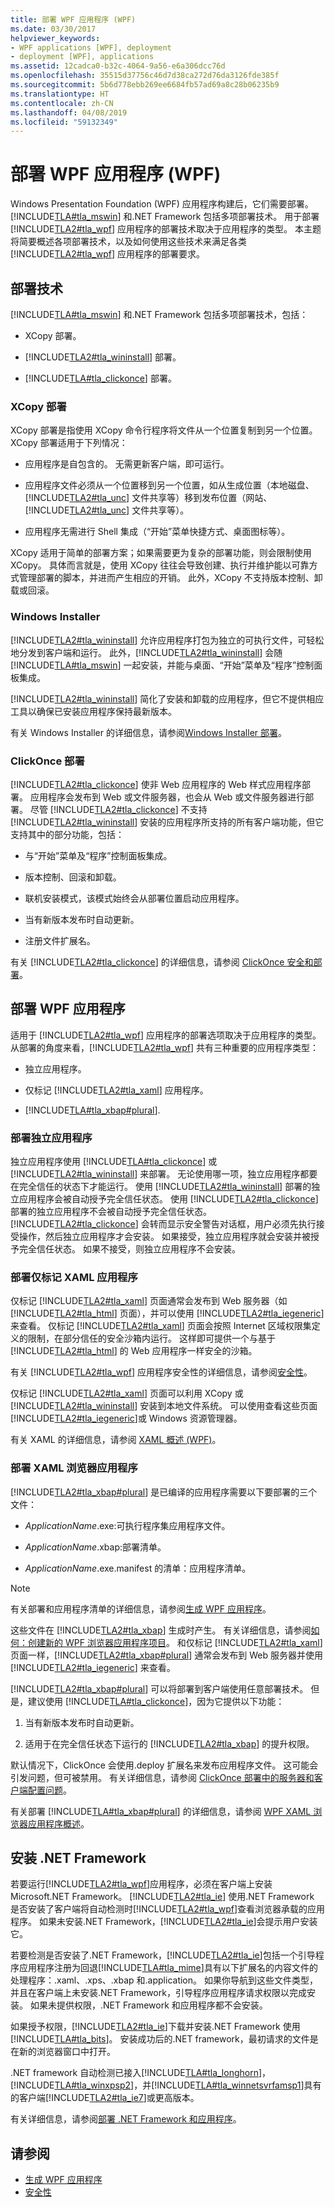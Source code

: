 ```yaml
---
title: 部署 WPF 应用程序 (WPF)
ms.date: 03/30/2017
helpviewer_keywords:
- WPF applications [WPF], deployment
- deployment [WPF], applications
ms.assetid: 12cadca0-b32c-4064-9a56-e6a306dcc76d
ms.openlocfilehash: 35515d37756c46d7d38ca272d76da3126fde385f
ms.sourcegitcommit: 5b6d778ebb269ee6684fb57ad69a8c28b06235b9
ms.translationtype: HT
ms.contentlocale: zh-CN
ms.lasthandoff: 04/08/2019
ms.locfileid: "59132349"
---
```

# <a name="deploying-a-wpf-application-wpf"></a>部署 WPF 应用程序 (WPF)
Windows Presentation Foundation (WPF) 应用程序构建后，它们需要部署。 [!INCLUDE[TLA#tla_mswin](../../../../includes/tlasharptla-mswin-md.md)] 和.NET Framework 包括多项部署技术。 用于部署 [!INCLUDE[TLA2#tla_wpf](../../../../includes/tla2sharptla-wpf-md.md)] 应用程序的部署技术取决于应用程序的类型。 本主题将简要概述各项部署技术，以及如何使用这些技术来满足各类 [!INCLUDE[TLA2#tla_wpf](../../../../includes/tla2sharptla-wpf-md.md)] 应用程序的部署要求。  

<a name="Deployment_Technologies"></a>   
## <a name="deployment-technologies"></a>部署技术  
 [!INCLUDE[TLA#tla_mswin](../../../../includes/tlasharptla-mswin-md.md)] 和.NET Framework 包括多项部署技术，包括：  
  
-   XCopy 部署。  
  
-   [!INCLUDE[TLA2#tla_wininstall](../../../../includes/tla2sharptla-wininstall-md.md)] 部署。  
  
-   [!INCLUDE[TLA#tla_clickonce](../../../../includes/tlasharptla-clickonce-md.md)] 部署。  
  
<a name="XCopy_Deployment"></a>   
### <a name="xcopy-deployment"></a>XCopy 部署  
 XCopy 部署是指使用 XCopy 命令行程序将文件从一个位置复制到另一个位置。 XCopy 部署适用于下列情况：  
  
-   应用程序是自包含的。 无需更新客户端，即可运行。  
  
-   应用程序文件必须从一个位置移到另一个位置，如从生成位置（本地磁盘、[!INCLUDE[TLA2#tla_unc](../../../../includes/tla2sharptla-unc-md.md)] 文件共享等）移到发布位置（网站、[!INCLUDE[TLA2#tla_unc](../../../../includes/tla2sharptla-unc-md.md)] 文件共享等）。  
  
-   应用程序无需进行 Shell 集成（“开始”菜单快捷方式、桌面图标等）。  
  
 XCopy 适用于简单的部署方案；如果需要更为复杂的部署功能，则会限制使用 XCopy。 具体而言就是，使用 XCopy 往往会导致创建、执行并维护能以可靠方式管理部署的脚本，并进而产生相应的开销。 此外，XCopy 不支持版本控制、卸载或回滚。  
  
<a name="Windows_Installer"></a>   
### <a name="windows-installer"></a>Windows Installer  
 [!INCLUDE[TLA2#tla_wininstall](../../../../includes/tla2sharptla-wininstall-md.md)] 允许应用程序打包为独立的可执行文件，可轻松地分发到客户端和运行。 此外，[!INCLUDE[TLA2#tla_wininstall](../../../../includes/tla2sharptla-wininstall-md.md)] 会随 [!INCLUDE[TLA#tla_mswin](../../../../includes/tlasharptla-mswin-md.md)] 一起安装，并能与桌面、“开始”菜单及“程序”控制面板集成。  
  
 [!INCLUDE[TLA2#tla_wininstall](../../../../includes/tla2sharptla-wininstall-md.md)] 简化了安装和卸载的应用程序，但它不提供相应工具以确保已安装应用程序保持最新版本。  
  
 有关 Windows Installer 的详细信息，请参阅[Windows Installer 部署](/visualstudio/deployment/deploying-applications-services-and-components#create-an-installer-package-windows-desktop)。
  
<a name="ClickOnce_Deployment"></a>   
### <a name="clickonce-deployment"></a>ClickOnce 部署  
 [!INCLUDE[TLA2#tla_clickonce](../../../../includes/tla2sharptla-clickonce-md.md)] 使非 Web 应用程序的 Web 样式应用程序部署。 应用程序会发布到 Web 或文件服务器，也会从 Web 或文件服务器进行部署。 尽管 [!INCLUDE[TLA2#tla_clickonce](../../../../includes/tla2sharptla-clickonce-md.md)] 不支持 [!INCLUDE[TLA2#tla_wininstall](../../../../includes/tla2sharptla-wininstall-md.md)] 安装的应用程序所支持的所有客户端功能，但它支持其中的部分功能，包括：  
  
-   与“开始”菜单及“程序”控制面板集成。  
  
-   版本控制、回滚和卸载。  
  
-   联机安装模式，该模式始终会从部署位置启动应用程序。  
  
-   当有新版本发布时自动更新。  
  
-   注册文件扩展名。  
  
 有关 [!INCLUDE[TLA2#tla_clickonce](../../../../includes/tla2sharptla-clickonce-md.md)] 的详细信息，请参阅 [ClickOnce 安全和部署](/visualstudio/deployment/clickonce-security-and-deployment)。  
  
<a name="Deploying_WPF_Applications"></a>   
## <a name="deploying-wpf-applications"></a>部署 WPF 应用程序  
 适用于 [!INCLUDE[TLA2#tla_wpf](../../../../includes/tla2sharptla-wpf-md.md)] 应用程序的部署选项取决于应用程序的类型。 从部署的角度来看，[!INCLUDE[TLA2#tla_wpf](../../../../includes/tla2sharptla-wpf-md.md)] 共有三种重要的应用程序类型：  
  
-   独立应用程序。  
  
-   仅标记 [!INCLUDE[TLA2#tla_xaml](../../../../includes/tla2sharptla-xaml-md.md)] 应用程序。  
  
-   [!INCLUDE[TLA#tla_xbap#plural](../../../../includes/tlasharptla-xbapsharpplural-md.md)].  
  
<a name="Deploying_Standalone_Applications"></a>   
### <a name="deploying-standalone-applications"></a>部署独立应用程序  
 独立应用程序使用 [!INCLUDE[TLA#tla_clickonce](../../../../includes/tlasharptla-clickonce-md.md)] 或 [!INCLUDE[TLA2#tla_wininstall](../../../../includes/tla2sharptla-wininstall-md.md)] 来部署。 无论使用哪一项，独立应用程序都要在完全信任的状态下才能运行。 使用 [!INCLUDE[TLA2#tla_wininstall](../../../../includes/tla2sharptla-wininstall-md.md)] 部署的独立应用程序会被自动授予完全信任状态。 使用 [!INCLUDE[TLA2#tla_clickonce](../../../../includes/tla2sharptla-clickonce-md.md)] 部署的独立应用程序不会被自动授予完全信任状态。 [!INCLUDE[TLA2#tla_clickonce](../../../../includes/tla2sharptla-clickonce-md.md)] 会转而显示安全警告对话框，用户必须先执行接受操作，然后独立应用程序才会安装。 如果接受，独立应用程序就会安装并被授予完全信任状态。 如果不接受，则独立应用程序不会安装。  
  
<a name="Deploying_Markup_Only_XAML_Applications"></a>   
### <a name="deploying-markup-only-xaml-applications"></a>部署仅标记 XAML 应用程序  
 仅标记 [!INCLUDE[TLA2#tla_xaml](../../../../includes/tla2sharptla-xaml-md.md)] 页面通常会发布到 Web 服务器（如 [!INCLUDE[TLA2#tla_html](../../../../includes/tla2sharptla-html-md.md)] 页面），并可以使用 [!INCLUDE[TLA2#tla_iegeneric](../../../../includes/tla2sharptla-iegeneric-md.md)] 来查看。 仅标记 [!INCLUDE[TLA2#tla_xaml](../../../../includes/tla2sharptla-xaml-md.md)] 页面会按照 Internet 区域权限集定义的限制，在部分信任的安全沙箱内运行。 这样即可提供一个与基于 [!INCLUDE[TLA2#tla_html](../../../../includes/tla2sharptla-html-md.md)] 的 Web 应用程序一样安全的沙箱。  
  
 有关 [!INCLUDE[TLA2#tla_wpf](../../../../includes/tla2sharptla-wpf-md.md)] 应用程序安全性的详细信息，请参阅[安全性](../security-wpf.md)。  
  
 仅标记 [!INCLUDE[TLA2#tla_xaml](../../../../includes/tla2sharptla-xaml-md.md)] 页面可以利用 XCopy 或 [!INCLUDE[TLA2#tla_wininstall](../../../../includes/tla2sharptla-wininstall-md.md)] 安装到本地文件系统。 可以使用查看这些页面[!INCLUDE[TLA2#tla_iegeneric](../../../../includes/tla2sharptla-iegeneric-md.md)]或 Windows 资源管理器。  
  
 有关 XAML 的详细信息，请参阅 [XAML 概述 (WPF)](../advanced/xaml-overview-wpf.md)。  
  
<a name="Deploying_XAML_Browser_Applications"></a>   
### <a name="deploying-xaml-browser-applications"></a>部署 XAML 浏览器应用程序  
 [!INCLUDE[TLA2#tla_xbap#plural](../../../../includes/tla2sharptla-xbapsharpplural-md.md)] 是已编译的应用程序需要以下要部署的三个文件：  
  
-   *ApplicationName*.exe:可执行程序集应用程序文件。  
  
-   *ApplicationName*.xbap:部署清单。  
  
-   *ApplicationName*.exe.manifest 的清单：应用程序清单。  
  
> [!NOTE]
>  有关部署和应用程序清单的详细信息，请参阅[生成 WPF 应用程序](building-a-wpf-application-wpf.md)。  
  
 这些文件在 [!INCLUDE[TLA2#tla_xbap](../../../../includes/tla2sharptla-xbap-md.md)] 生成时产生。 有关详细信息，请参阅[如何：创建新的 WPF 浏览器应用程序项目](https://docs.microsoft.com/previous-versions/visualstudio/visual-studio-2010/bb628663(v=vs.100))。 和仅标记 [!INCLUDE[TLA2#tla_xaml](../../../../includes/tla2sharptla-xaml-md.md)] 页面一样，[!INCLUDE[TLA2#tla_xbap#plural](../../../../includes/tla2sharptla-xbapsharpplural-md.md)] 通常会发布到 Web 服务器并使用 [!INCLUDE[TLA2#tla_iegeneric](../../../../includes/tla2sharptla-iegeneric-md.md)] 来查看。  
  
 [!INCLUDE[TLA2#tla_xbap#plural](../../../../includes/tla2sharptla-xbapsharpplural-md.md)] 可以将部署到客户端使用任意部署技术。 但是，建议使用 [!INCLUDE[TLA#tla_clickonce](../../../../includes/tlasharptla-clickonce-md.md)]，因为它提供以下功能：  
  
1.  当有新版本发布时自动更新。  
  
2.  适用于在完全信任状态下运行的 [!INCLUDE[TLA2#tla_xbap](../../../../includes/tla2sharptla-xbap-md.md)] 的提升权限。  
  
 默认情况下，ClickOnce 会使用.deploy 扩展名来发布应用程序文件。 这可能会引发问题，但可被禁用。 有关详细信息，请参阅 [ClickOnce 部署中的服务器和客户端配置问题](/visualstudio/deployment/server-and-client-configuration-issues-in-clickonce-deployments)。  
  
 有关部署 [!INCLUDE[TLA#tla_xbap#plural](../../../../includes/tlasharptla-xbapsharpplural-md.md)] 的详细信息，请参阅 [WPF XAML 浏览器应用程序概述](wpf-xaml-browser-applications-overview.md)。  
  
<a name="Installing__NET_Framework_3_0"></a>   
## <a name="installing-the-net-framework"></a>安装 .NET Framework  
 若要运行[!INCLUDE[TLA2#tla_wpf](../../../../includes/tla2sharptla-wpf-md.md)]应用程序，必须在客户端上安装 Microsoft.NET Framework。 [!INCLUDE[TLA2#tla_ie](../../../../includes/tla2sharptla-ie-md.md)] 使用.NET Framework 是否安装了客户端将自动检测时[!INCLUDE[TLA2#tla_wpf](../../../../includes/tla2sharptla-wpf-md.md)]查看浏览器承载的应用程序。 如果未安装.NET Framework，[!INCLUDE[TLA2#tla_ie](../../../../includes/tla2sharptla-ie-md.md)]会提示用户安装它。  
  
 若要检测是否安装了.NET Framework，[!INCLUDE[TLA2#tla_ie](../../../../includes/tla2sharptla-ie-md.md)]包括一个引导程序应用程序注册为回退[!INCLUDE[TLA#tla_mime](../../../../includes/tlasharptla-mime-md.md)]具有以下扩展名的内容文件的处理程序：.xaml、.xps、.xbap 和.application。 如果你导航到这些文件类型，并且在客户端上未安装.NET Framework，引导程序应用程序请求权限以完成安装。 如果未提供权限，.NET Framework 和应用程序都不会安装。  
  
 如果授予权限，[!INCLUDE[TLA2#tla_ie](../../../../includes/tla2sharptla-ie-md.md)]下载并安装.NET Framework 使用[!INCLUDE[TLA#tla_bits](../../../../includes/tlasharptla-bits-md.md)]。 安装成功后的.NET framework，最初请求的文件是在新的浏览器窗口中打开。  
  
 .NET framework 自动检测已接入[!INCLUDE[TLA#tla_longhorn](../../../../includes/tlasharptla-longhorn-md.md)]， [!INCLUDE[TLA#tla_winxpsp2](../../../../includes/tlasharptla-winxpsp2-md.md)]，并[!INCLUDE[TLA#tla_winnetsvrfamsp1](../../../../includes/tlasharptla-winnetsvrfamsp1-md.md)]具有的客户端[!INCLUDE[TLA2#tla_ie7](../../../../includes/tla2sharptla-ie7-md.md)]或更高版本。  
  
 有关详细信息，请参阅[部署 .NET Framework 和应用程序](../../deployment/index.md)。  
  
## <a name="see-also"></a>请参阅

- [生成 WPF 应用程序](building-a-wpf-application-wpf.md)
- [安全性](../security-wpf.md)
